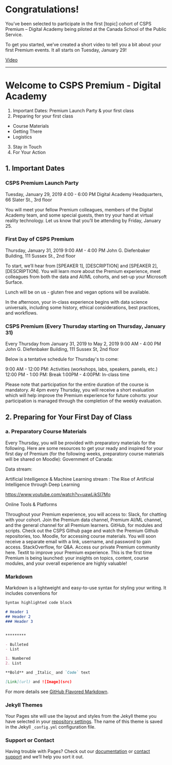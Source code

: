 # Congratulations! 

You’ve been selected to participate in the first [topic] cohort of CSPS Premium – Digital Academy being piloted at the Canada School of the Public Service.

To get you started, we’ve created a short video to tell you a bit about your first Premium events. It all starts on Tuesday, January 29!

[Video](url)

***

# Welcome to CSPS Premium - Digital Academy

1. Important Dates: Premium Launch Party & your first class
2. Preparing for your first class
- Course Materials
- Getting There
- Logistics
3. Stay in Touch
4. For Your Action

## 1. Important Dates

### CSPS Premium Launch Party
Tuesday, January 29, 2019
4:00 - 6:00 PM
Digital Academy Headquarters, 66 Slater St., 3rd floor

You will meet your fellow Premium colleagues, members of the Digital Academy team, and some special guests, then try your hand at virtual reality technology. Let us know that you’ll be attending by Friday, January 25.

### First Day of CSPS Premium
Thursday, January 31, 2019
9:00 AM - 4:00 PM
John G. Diefenbaker Building, 111 Sussex St., 2nd floor

To start, we’ll hear from [SPEAKER 1], [DESCRIPTION] and [SPEAKER 2], [DESCRIPTION]. You will learn more about the Premium experience, meet colleagues from both the data and AI/ML cohorts, and set-up your Microsoft Surface.

Lunch will be on us - gluten free and vegan options will be available.

In the afternoon, your in-class experience begins with data science universals, including some history, ethical considerations, best practices, and workflows.

### CSPS Premium (Every Thursday starting on Thursday, January 31)
Every Thursday from January 31, 2019 to May 2, 2019
9:00 AM - 4:00 PM
John G. Diefenbaker Building, 111 Sussex St, 2nd floor

Below is a tentative schedule for Thursday's to come:

9:00 AM - 12:00 PM: Activities (workshops, labs, speakers, panels, etc.)
12:00 PM - 1:00 PM: Break
1:00PM - 4:00PM: In-class time

Please note that participation for the entire duration of the course is mandatory.
At 4pm every Thursday, you will receive a short evaluation which will help improve the Premium experience for future cohorts: your participation is managed through the completion of the weekly evaluation.

## 2. Preparing for Your First Day of Class

### a. Preparatory Course Materials

Every Thursday, you will be provided with preparatory materials for the following. Here are some resources to get your ready and inspired for your first day of Premium (for the following weeks, preparatory course materials will be shared on Moodle):
Government of Canada:

Data stream:

Artificial Intelligence & Machine Learning stream :
The Rise of Artificial Intelligence through Deep Learning

https://www.youtube.com/watch?v=uawLjkSI7Mo

Online Tools & Platforms

Throughout your Premium experience, you will access to:
Slack, for chatting with your cohort. Join the Premium data channel, Premium AI/ML channel, and the general channel for all Premium learners.
GitHub, for modules and scripts. Check out the CSPS Github page and watch the Premium Github repositories, too.
Moodle, for accessing course materials. You will soon receive a separate email with a link, username, and password to gain access.
StackOverflow, for Q&A. Access our private Premium community here.
Textit to improve your Premium experience. This is the first time Premium is being launched: your insights on topics, content, course modules, and your overall experience are highly valuable!







### Markdown

Markdown is a lightweight and easy-to-use syntax for styling your writing. It includes conventions for

```markdown
Syntax highlighted code block

# Header 1
## Header 2
### Header 3


*********

- Bulleted
- List

1. Numbered
2. List

**Bold** and _Italic_ and `Code` text

[Link](url) and ![Image](src)
```

For more details see [GitHub Flavored Markdown](https://guides.github.com/features/mastering-markdown/).

### Jekyll Themes

Your Pages site will use the layout and styles from the Jekyll theme you have selected in your [repository settings](https://github.com/ashlevans/premium/settings). The name of this theme is saved in the Jekyll `_config.yml` configuration file.

### Support or Contact

Having trouble with Pages? Check out our [documentation](https://help.github.com/categories/github-pages-basics/) or [contact support](https://github.com/contact) and we’ll help you sort it out.

